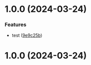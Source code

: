 # 1.0.0 (2024-03-24)


### Features

* test ([9e9c25b](https://github.com/Inchill/trim/commit/9e9c25b7ee925ec8f1549fd7383281bd013983f4))



# 1.0.0 (2024-03-24)



